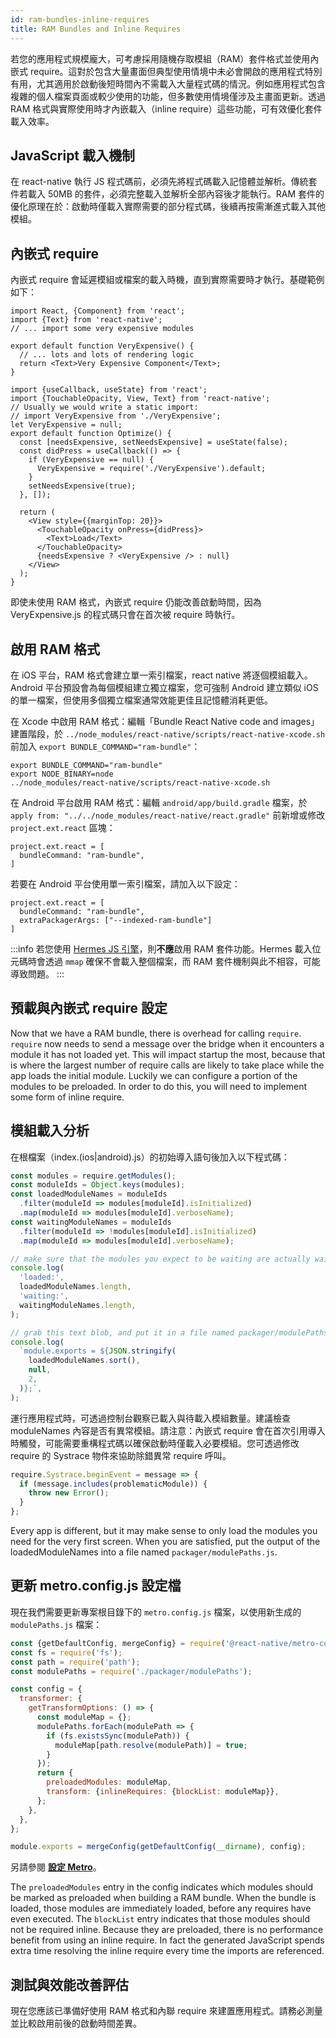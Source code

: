 ```yaml
---
id: ram-bundles-inline-requires
title: RAM Bundles and Inline Requires
---
```


若您的應用程式規模龐大，可考慮採用隨機存取模組（RAM）套件格式並使用內嵌式 require。這對於包含大量畫面但典型使用情境中未必會開啟的應用程式特別有用，尤其適用於啟動後短時間內不需載入大量程式碼的情況。例如應用程式包含複雜的個人檔案頁面或較少使用的功能，但多數使用情境僅涉及主畫面更新。透過 RAM 格式與實際使用時才內嵌載入（inline require）這些功能，可有效優化套件載入效率。

## JavaScript 載入機制

在 react-native 執行 JS 程式碼前，必須先將程式碼載入記憶體並解析。傳統套件若載入 50MB 的套件，必須完整載入並解析全部內容後才能執行。RAM 套件的優化原理在於：啟動時僅載入實際需要的部分程式碼，後續再按需漸進式載入其他模組。

## 內嵌式 require

內嵌式 require 會延遲模組或檔案的載入時機，直到實際需要時才執行。基礎範例如下：

```tsx title="VeryExpensive.tsx"
import React, {Component} from 'react';
import {Text} from 'react-native';
// ... import some very expensive modules

export default function VeryExpensive() {
  // ... lots and lots of rendering logic
  return <Text>Very Expensive Component</Text>;
}
```

```tsx title="Optimized.tsx"
import {useCallback, useState} from 'react';
import {TouchableOpacity, View, Text} from 'react-native';
// Usually we would write a static import:
// import VeryExpensive from './VeryExpensive';
let VeryExpensive = null;
export default function Optimize() {
  const [needsExpensive, setNeedsExpensive] = useState(false);
  const didPress = useCallback(() => {
    if (VeryExpensive == null) {
      VeryExpensive = require('./VeryExpensive').default;
    }
    setNeedsExpensive(true);
  }, []);

  return (
    <View style={{marginTop: 20}}>
      <TouchableOpacity onPress={didPress}>
        <Text>Load</Text>
      </TouchableOpacity>
      {needsExpensive ? <VeryExpensive /> : null}
    </View>
  );
}
```

即使未使用 RAM 格式，內嵌式 require 仍能改善啟動時間，因為 VeryExpensive.js 的程式碼只會在首次被 require 時執行。

## 啟用 RAM 格式

在 iOS 平台，RAM 格式會建立單一索引檔案，react native 將逐個模組載入。Android 平台預設會為每個模組建立獨立檔案，您可強制 Android 建立類似 iOS 的單一檔案，但使用多個獨立檔案通常效能更佳且記憶體消耗更低。

在 Xcode 中啟用 RAM 格式：編輯「Bundle React Native code and images」建置階段，於 `../node_modules/react-native/scripts/react-native-xcode.sh` 前加入 `export BUNDLE_COMMAND="ram-bundle"`：

```
export BUNDLE_COMMAND="ram-bundle"
export NODE_BINARY=node
../node_modules/react-native/scripts/react-native-xcode.sh
```

在 Android 平台啟用 RAM 格式：編輯 `android/app/build.gradle` 檔案，於 `apply from: "../../node_modules/react-native/react.gradle"` 前新增或修改 `project.ext.react` 區塊：

```
project.ext.react = [
  bundleCommand: "ram-bundle",
]
```

若要在 Android 平台使用單一索引檔案，請加入以下設定：

```
project.ext.react = [
  bundleCommand: "ram-bundle",
  extraPackagerArgs: ["--indexed-ram-bundle"]
]
```

:::info
若您使用 [Hermes JS 引擎](https://github.com/facebook/hermes)，則**不應**啟用 RAM 套件功能。Hermes 載入位元碼時會透過 `mmap` 確保不會載入整個檔案，而 RAM 套件機制與此不相容，可能導致問題。
:::

## 預載與內嵌式 require 設定

Now that we have a RAM bundle, there is overhead for calling `require`. `require` now needs to send a message over the bridge when it encounters a module it has not loaded yet. This will impact startup the most, because that is where the largest number of require calls are likely to take place while the app loads the initial module. Luckily we can configure a portion of the modules to be preloaded. In order to do this, you will need to implement some form of inline require.

## 模組載入分析

在根檔案（index.(ios|android).js）的初始導入語句後加入以下程式碼：

```js
const modules = require.getModules();
const moduleIds = Object.keys(modules);
const loadedModuleNames = moduleIds
  .filter(moduleId => modules[moduleId].isInitialized)
  .map(moduleId => modules[moduleId].verboseName);
const waitingModuleNames = moduleIds
  .filter(moduleId => !modules[moduleId].isInitialized)
  .map(moduleId => modules[moduleId].verboseName);

// make sure that the modules you expect to be waiting are actually waiting
console.log(
  'loaded:',
  loadedModuleNames.length,
  'waiting:',
  waitingModuleNames.length,
);

// grab this text blob, and put it in a file named packager/modulePaths.js
console.log(
  `module.exports = ${JSON.stringify(
    loadedModuleNames.sort(),
    null,
    2,
  )};`,
);
```

運行應用程式時，可透過控制台觀察已載入與待載入模組數量。建議檢查 moduleNames 內容是否有異常模組。請注意：內嵌式 require 會在首次引用導入時觸發，可能需要重構程式碼以確保啟動時僅載入必要模組。您可透過修改 require 的 Systrace 物件來協助除錯異常 require 呼叫。

```js
require.Systrace.beginEvent = message => {
  if (message.includes(problematicModule)) {
    throw new Error();
  }
};
```

Every app is different, but it may make sense to only load the modules you need for the very first screen. When you are satisfied, put the output of the loadedModuleNames into a file named `packager/modulePaths.js`.

## 更新 metro.config.js 設定檔

現在我們需要更新專案根目錄下的 `metro.config.js` 檔案，以使用新生成的 `modulePaths.js` 檔案：

<!-- prettier-ignore -->

```js
const {getDefaultConfig, mergeConfig} = require('@react-native/metro-config');
const fs = require('fs');
const path = require('path');
const modulePaths = require('./packager/modulePaths');

const config = {
  transformer: {
    getTransformOptions: () => {
      const moduleMap = {};
      modulePaths.forEach(modulePath => {
        if (fs.existsSync(modulePath)) {
          moduleMap[path.resolve(modulePath)] = true;
        }
      });
      return {
        preloadedModules: moduleMap,
        transform: {inlineRequires: {blockList: moduleMap}},
      };
    },
  },
};

module.exports = mergeConfig(getDefaultConfig(__dirname), config);
```

另請參閱 [**設定 Metro**](/docs/metro#configuring-metro)。

The `preloadedModules` entry in the config indicates which modules should be marked as preloaded when building a RAM bundle. When the bundle is loaded, those modules are immediately loaded, before any requires have even executed. The `blockList` entry indicates that those modules should not be required inline. Because they are preloaded, there is no performance benefit from using an inline require. In fact the generated JavaScript spends extra time resolving the inline require every time the imports are referenced.

## 測試與效能改善評估

現在您應該已準備好使用 RAM 格式和內聯 require 來建置應用程式。請務必測量並比較啟用前後的啟動時間差異。